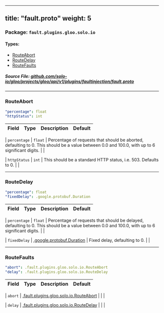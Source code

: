 
---
title: "fault.proto"
weight: 5
---

<!-- Code generated by solo-kit. DO NOT EDIT. -->


### Package: `fault.plugins.gloo.solo.io` 
#### Types:


- [RouteAbort](#routeabort)
- [RouteDelay](#routedelay)
- [RouteFaults](#routefaults)
  



##### Source File: [github.com/solo-io/gloo/projects/gloo/api/v1/plugins/faultinjection/fault.proto](https://github.com/solo-io/gloo/blob/master/projects/gloo/api/v1/plugins/faultinjection/fault.proto)





---
### RouteAbort



```yaml
"percentage": float
"httpStatus": int

```

| Field | Type | Description | Default |
| ----- | ---- | ----------- |----------- | 



| `percentage` | `float` |  Percentage of requests that should be aborted, defaulting to 0. This should be a value between 0.0 and 100.0, with up to 6 significant digits.  |  |



| `httpStatus` | `int` |  This should be a standard HTTP status, i.e. 503. Defaults to 0.  |  |




---
### RouteDelay



```yaml
"percentage": float
"fixedDelay": .google.protobuf.Duration

```

| Field | Type | Description | Default |
| ----- | ---- | ----------- |----------- | 



| `percentage` | `float` |  Percentage of requests that should be delayed, defaulting to 0. This should be a value between 0.0 and 100.0, with up to 6 significant digits.  |  |



| `fixedDelay` | [.google.protobuf.Duration](https://developers.google.com/protocol-buffers/docs/reference/csharp/class/google/protobuf/well-known-types/duration) |  Fixed delay, defaulting to 0.  |  |




---
### RouteFaults



```yaml
"abort": .fault.plugins.gloo.solo.io.RouteAbort
"delay": .fault.plugins.gloo.solo.io.RouteDelay

```

| Field | Type | Description | Default |
| ----- | ---- | ----------- |----------- | 



| `abort` | [.fault.plugins.gloo.solo.io.RouteAbort](../fault.proto.sk#routeabort) |   |  |



| `delay` | [.fault.plugins.gloo.solo.io.RouteDelay](../fault.proto.sk#routedelay) |   |  |





<!-- Start of HubSpot Embed Code -->
<script type="text/javascript" id="hs-script-loader" async defer src="//js.hs-scripts.com/5130874.js"></script>
<!-- End of HubSpot Embed Code -->
